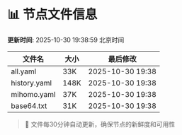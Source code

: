 # 📊 节点文件信息

**更新时间**: 2025-10-30 19:38:59 北京时间

| 文件名 | 大小 | 最后修改 |
|--------|------|----------|
| all.yaml | 33K | 2025-10-30 19:38 |
| history.yaml | 148K | 2025-10-30 19:38 |
| mihomo.yaml | 37K | 2025-10-30 19:38 |
| base64.txt | 31K | 2025-10-30 19:38 |

> 🔄 文件每30分钟自动更新，确保节点的新鲜度和可用性
